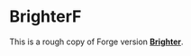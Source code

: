 # BrighterF

This is a rough copy of Forge version [**Brighter**](https://github.com/USS-Shenzhou/brighter).
